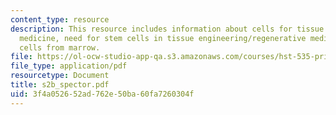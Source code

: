 ```yaml
---
content_type: resource
description: This resource includes information about cells for tissue engineering/regenerative
  medicine, need for stem cells in tissue engineering/regenerative medicine and stem
  cells from marrow.
file: https://ol-ocw-studio-app-qa.s3.amazonaws.com/courses/hst-535-principles-and-practice-of-tissue-engineering-fall-2004/3f4a052652ad762e50ba60fa7260304f_s2b_spector.pdf
file_type: application/pdf
resourcetype: Document
title: s2b_spector.pdf
uid: 3f4a0526-52ad-762e-50ba-60fa7260304f
---
```

